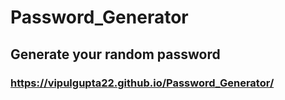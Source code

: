 # Password_Generator
## Generate your random password 
### https://vipulgupta22.github.io/Password_Generator/